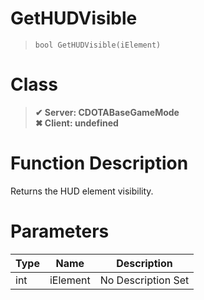 # GetHUDVisible
> `bool GetHUDVisible(iElement)`
# Class
> __✔ Server: CDOTABaseGameMode__  
> __✖ Client: undefined__  
# Function Description
Returns the HUD element visibility.
# Parameters
Type|Name|Description
--|--|--
int|iElement|No Description Set
